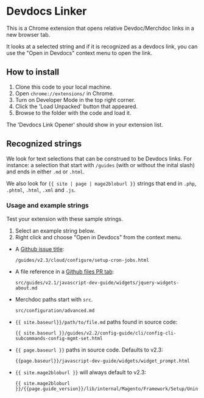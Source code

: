 # Devdocs Linker

This is a Chrome extension that opens relative Devdoc/Merchdoc links in a new browser tab.

It looks at a selected string and if it is recognized as a devdocs link, you can use the "Open in Devdocs" context menu to open the link.

## How to install

1. Clone this code to your local machine.
1. Open `chrome://extensions/` in Chrome.
1. Turn on Developer Mode in the top right corner.
1. Click the 'Load Unpacked' button that appeared.
1. Browse to the folder with the code and load it.

The 'Devdocs Link Opener' should show in your extension list.

## Recognized strings

We look for text selections that can be construed to be Devdocs links.
For instance: a selection that start with `/guides` (with or without the inital slash) and ends in either `.md` or `.html`.

We also look for `{{ site | page | mage2bloburl }}` strings that end in `.php`, `.phtml`, `.html`, `.xml` and `.js`.

### Usage and example strings

Test your extension with these sample strings.

1. Select an example string below.
1. Right click and choose "Open in Devdocs" from the context menu.

- A [Github issue title](https://github.com/magento/devdocs/issues/4681):

      /guides/v2.3/cloud/configure/setup-cron-jobs.html

- A file reference in a [Github files PR tab](https://github.com/magento/devdocs/pull/4715/files):

      src/guides/v2.1/javascript-dev-guide/widgets/jquery-widgets-about.md

- Merchdoc paths start with `src`.

      src/configuration/advanced.md

- `{{ site.baseurl}}/path/to/file.md` paths found in source code:

      {{ site.baseurl }}/guides/v2.2/config-guide/cli/config-cli-subcommands-config-mgmt-set.html

- `{{ page.baseurl }}` paths in source code. Defaults to v2.3:

      {{page.baseurl}}/javascript-dev-guide/widgets/widget_prompt.html

- `{{ site.mage2bloburl }}` will always default to v2.3:

      {{ site.mage2bloburl }}/{{page.guide_version}}/lib/internal/Magento/Framework/Setup/UninstallInterface.php
